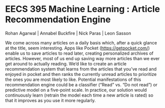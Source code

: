 # EECS 395 Machine Learning : Article Recommendation Engine
Rohan Agarwal | Annabel Buckfire | Nick Paras | Leon Sasson

We come across many articles on a daily basis which, after a quick glance at the title, seem interesting. Apps like Pocket (https://getpocket.com/) enable us to save articles to read later, creating personalized archives of articles. However, most of us end up saving way more articles than we ever get around to actually reading. We’d like to create an article recommendation system that learns from the articles that you’ve read and enjoyed in pocket and then ranks the currently unread articles to prioritize the ones you are most likely to like. Potential manifestations of this recommendation engine could be a classifier (“Read” vs. “Do not read”) or predictive model on a five-point scale. In practice, our solution would continuously learn (retrain the model each time a new article is rated) so that it improves as you use it more regularly.